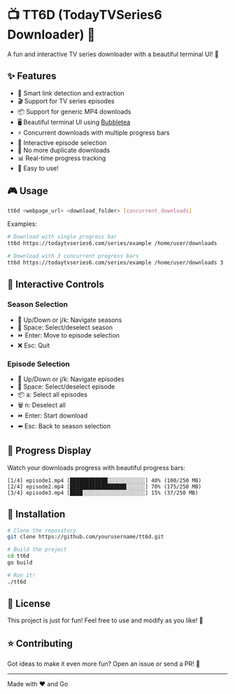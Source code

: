 # 📺 TT6D (TodayTVSeries6 Downloader) 🚀

A fun and interactive TV series downloader with a beautiful terminal UI! 🎨

## ✨ Features

- 🎯 Smart link detection and extraction
- 🎬 Support for TV series episodes
- 📦 Support for generic MP4 downloads
- 🖥️ Beautiful terminal UI using [Bubbletea](https://github.com/charmbracelet/bubbletea)
- ⚡ Concurrent downloads with multiple progress bars
- 🎨 Interactive episode selection
- 🎯 No more duplicate downloads
- 📊 Real-time progress tracking
- 🚀 Easy to use!

## 🎮 Usage

```bash
tt6d <webpage_url> <download_folder> [concurrent_downloads]
```

Examples:
```bash
# Download with single progress bar
tt6d https://todaytvseries6.com/series/example /home/user/downloads

# Download with 3 concurrent progress bars
tt6d https://todaytvseries6.com/series/example /home/user/downloads 3
```

## 🎯 Interactive Controls

### Season Selection
- 🔼 Up/Down or j/k: Navigate seasons
- 🎯 Space: Select/deselect season
- ⏩ Enter: Move to episode selection
- ❌ Esc: Quit

### Episode Selection
- 🔼 Up/Down or j/k: Navigate episodes
- 🎯 Space: Select/deselect episode
- 📦 a: Select all episodes
- 🗑️ n: Deselect all
- ⏩ Enter: Start download
- ⬅️ Esc: Back to season selection

## 🌟 Progress Display

Watch your downloads progress with beautiful progress bars:
```
[1/4] episode1.mp4 [████████████░░░░░░░░░░░░] 40% (100/250 MB) 
[2/4] episode2.mp4 [██████████████████░░░░░░] 70% (175/250 MB)
[3/4] episode3.mp4 [████░░░░░░░░░░░░░░░░░░░░] 15% (37/250 MB)
```

## 🚀 Installation

```bash
# Clone the repository
git clone https://github.com/yourusername/tt6d.git

# Build the project
cd tt6d
go build

# Run it!
./tt6d
```

## 📝 License

This project is just for fun! Feel free to use and modify as you like! 🎉

## ⭐ Contributing

Got ideas to make it even more fun? Open an issue or send a PR! 🎨

---
Made with ❤️ and Go
